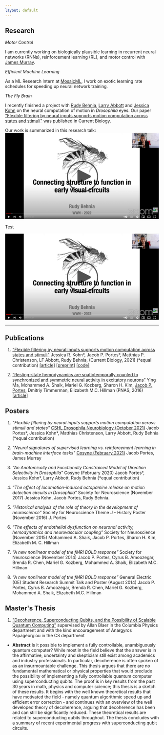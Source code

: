 ```yaml
---
layout: default
---
```


## Research

_Motor Control_

I am currently working on biologically plausible learning in recurrent neural networks (RNNs), reinforcement learning (RL), and motor control with [James Murray](https://murraylab.uoregon.edu/).

_Efficient Machine Learning_

As a ML Research Intern at [MosaicML](https://mosaicml.com), I work on exotic learning rate schedules for speeding up neural network training.

_The Fly Brain_

I recently finished a project with [Rudy Behnia](http://behnialab.neuroscience.columbia.edu/), [Larry Abbott](https://zuckermaninstitute.columbia.edu/larry-f-abbott-phd) and [Jessica Kohn](http://behnialab.neuroscience.columbia.edu/people/) on the neural computation of motion in *Drosophila* eyes. Our paper ["Flexible filtering by neural inputs supports motion computation across states and stimuli"](https://www.sciencedirect.com/science/article/pii/S0960982221013178) was published in Current Biology.

Our work is summarized in this research talk:
[<img src="/images/WWN_Talk2.png" alt="drawing"/>](https://www.youtube.com/watch?v=-qnnRwfesAY)

Test

<a href="https://www.youtube.com/watch?v=-qnnRwfesAY">
  <img src="/images/WWN_Talk2.png" alt="WWN_Talk">
</a>

-------

## Publications

1. ["Flexible filtering by neural inputs supports motion computation across states and stimuli"](https://www.sciencedirect.com/science/article/pii/S0960982221013178) Jessica R. Kohn\*, Jacob P. Portes\*, Matthias P. Christenson, LF Abbott, Rudy Behnia, (Current Biology, 2021) (\*equal contribution)
[[article]](/files/kohnportes2021.pdf) [[preprint]](https://www.biorxiv.org/content/10.1101/2021.04.17.440267v1) [[code]](https://gitlab.com/rbehnialab/flexible-filtering)

2. [“Resting-state hemodynamics are spatiotemporally coupled to synchronized and symmetric neural activity in excitatory neurons”](https://www.pnas.org/content/113/52/E8463/) Ying Ma, Mohammed A. Shaik, Mariel G. Kozberg, Sharon H. Kim, <ins>Jacob P. Portes</ins>, Dmitriy Timmerman, Elizabeth M.C. Hillman (PNAS, 2016)
[[article]](/files/ma2016.pdf)


## Posters

1. *"Flexible filtering by neural inputs supports motion computation across stimuli and states"* [CSHL Drosophila Neurobiology (October 2021)](https://meetings.cshl.edu/posters/dros21/virtualposters.aspx) Jacob Portes\*, Jessica Kohn\*, Matthias Christenson, Larry Abbott, Rudy Behnia (*equal contribution)

2. *"Neural signatures of supervised learning vs. reinforcement learning in brain-machine interface tasks"* [Cosyne (February 2021)](http://www.cosyne.org/c/index.php?title=Cosyne2021_Program) Jacob Portes, James Murray

3.	*“An Anatomically and Functionally Constrained Model of Direction Selectivity in Drosophila”* Cosyne (February 2020) Jacob Portes\*, Jessica Kohn\*, Larry Abbott, Rudy Behnia (*equal contribution)

4.	*“The effect of locomotion-induced octopamine release on motion detection circuits in Drosophila”* Society for Neuroscience (November 2017) Jessica Kohn, Jacob Portes, Rudy Behnia.

5.	*“Historical analysis of the role of theory in the development of neuroscience”* Society for Neuroscience Theme J - History Poster (November 2016) J. Portes

6.	*“The effects of endothelial dysfunction on neuronal activity, hemodynamics and neurovascular coupling”* Society for Neuroscience (November 2015) Mohammed A. Shaik, Jacob P. Portes, Sharon H. Kim, Elizabeth M. C. Hillman

7.	*“A new nonlinear model of the fMRI BOLD response”* Society for Neuroscience (November 2014) Jacob P. Portes, Cyrus B. Amoozegar, Brenda R. Chen, Mariel G. Kozberg, Mohammed A. Shaik, Elizabeth M.C. Hillman

8.	*“A new nonlinear model of the fMRI BOLD response”* General Electric (GE) Student Research Summit Talk and Poster (August 2014) Jacob P. Portes, Cyrus B. Amoozegar, Brenda R. Chen, Mariel G. Kozberg, Mohammed A. Shaik, Elizabeth M.C. Hillman

## Master's Thesis

1. ["Decoherence, Superconducting Qubits, and the Possibility of Scalable Quantum Computing"](/files/decoherence-superconducting-qubitsWEBv2.pdf) supervised by Allan Blaer in the Columbia Physics department and with the kind encouragement of Anargyros Papageorgiou in the CS department
  * **Abstract** Is it possible to implement a fully controllable, unambiguously quantum computer? While most in the field believe that the answer is in the affirmative, uncertainty and skepticism still exist among academics and industry professionals. In particular, decoherence is often spoken of as an insurmountable challenge. This thesis argues that there are no fundamental mathematical or physical properties that would preclude the possibility of implementing a fully controllable quantum computer using superconducting qubits. The proof is in key results from the past 30 years in math, physics and computer science; this thesis is a sketch of these results. It begins with the well known theoretical results that have motivated the field - namely quantum algorithmic speed up and efficient error correction - and continues with an overview of the well developed theory of decoherence, arguing that decoherence has been and can still be significantly reduced. These theoretical results are related to superconducting qubits throughout. The thesis concludes with a summary of recent experimental progress with superconducting qubit circuits.

